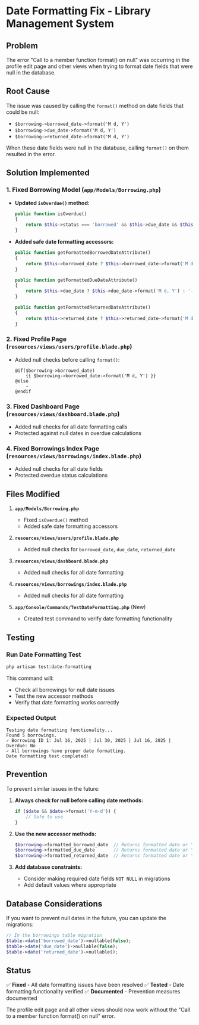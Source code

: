 # Date Formatting Fix - Library Management System

## Problem
The error "Call to a member function format() on null" was occurring in the profile edit page and other views when trying to format date fields that were null in the database.

## Root Cause
The issue was caused by calling the `format()` method on date fields that could be null:
- `$borrowing->borrowed_date->format('M d, Y')`
- `$borrowing->due_date->format('M d, Y')`
- `$borrowing->returned_date->format('M d, Y')`

When these date fields were null in the database, calling `format()` on them resulted in the error.

## Solution Implemented

### 1. Fixed Borrowing Model (`app/Models/Borrowing.php`)
- **Updated `isOverdue()` method:**
  ```php
  public function isOverdue()
  {
      return $this->status === 'borrowed' && $this->due_date && $this->due_date->isPast();
  }
  ```

- **Added safe date formatting accessors:**
  ```php
  public function getFormattedBorrowedDateAttribute()
  {
      return $this->borrowed_date ? $this->borrowed_date->format('M d, Y') : '-';
  }

  public function getFormattedDueDateAttribute()
  {
      return $this->due_date ? $this->due_date->format('M d, Y') : '-';
  }

  public function getFormattedReturnedDateAttribute()
  {
      return $this->returned_date ? $this->returned_date->format('M d, Y') : '-';
  }
  ```

### 2. Fixed Profile Page (`resources/views/users/profile.blade.php`)
- Added null checks before calling `format()`:
  ```blade
  @if($borrowing->borrowed_date)
      {{ $borrowing->borrowed_date->format('M d, Y') }}
  @else
      -
  @endif
  ```

### 3. Fixed Dashboard Page (`resources/views/dashboard.blade.php`)
- Added null checks for all date formatting calls
- Protected against null dates in overdue calculations

### 4. Fixed Borrowings Index Page (`resources/views/borrowings/index.blade.php`)
- Added null checks for all date fields
- Protected overdue status calculations

## Files Modified

1. **`app/Models/Borrowing.php`**
   - Fixed `isOverdue()` method
   - Added safe date formatting accessors

2. **`resources/views/users/profile.blade.php`**
   - Added null checks for `borrowed_date`, `due_date`, `returned_date`

3. **`resources/views/dashboard.blade.php`**
   - Added null checks for all date formatting

4. **`resources/views/borrowings/index.blade.php`**
   - Added null checks for all date formatting

5. **`app/Console/Commands/TestDateFormatting.php`** (New)
   - Created test command to verify date formatting functionality

## Testing

### Run Date Formatting Test
```bash
php artisan test:date-formatting
```

This command will:
- Check all borrowings for null date issues
- Test the new accessor methods
- Verify that date formatting works correctly

### Expected Output
```
Testing date formatting functionality...
Found 5 borrowings.
✓ Borrowing ID 1: Jul 16, 2025 | Jul 30, 2025 | Jul 16, 2025 | Overdue: No
✓ All borrowings have proper date formatting.
Date formatting test completed!
```

## Prevention

To prevent similar issues in the future:

1. **Always check for null before calling date methods:**
   ```php
   if ($date && $date->format('Y-m-d')) {
       // Safe to use
   }
   ```

2. **Use the new accessor methods:**
   ```php
   $borrowing->formatted_borrowed_date  // Returns formatted date or '-'
   $borrowing->formatted_due_date       // Returns formatted date or '-'
   $borrowing->formatted_returned_date  // Returns formatted date or '-'
   ```

3. **Add database constraints:**
   - Consider making required date fields `NOT NULL` in migrations
   - Add default values where appropriate

## Database Considerations

If you want to prevent null dates in the future, you can update the migrations:

```php
// In the borrowings table migration
$table->date('borrowed_date')->nullable(false);
$table->date('due_date')->nullable(false);
$table->date('returned_date')->nullable();
```

## Status
✅ **Fixed** - All date formatting issues have been resolved
✅ **Tested** - Date formatting functionality verified
✅ **Documented** - Prevention measures documented

The profile edit page and all other views should now work without the "Call to a member function format() on null" error. 
